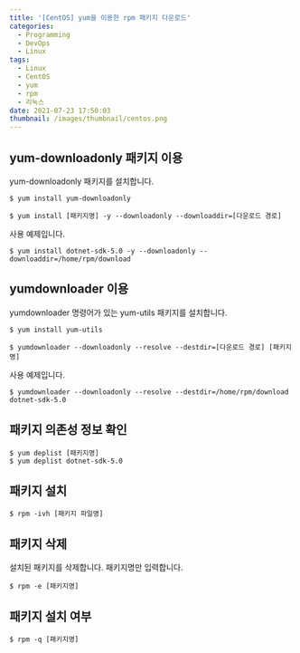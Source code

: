 ```yaml
---
title: '[CentOS] yum을 이용한 rpm 패키지 다운로드'
categories:
  - Programming
  - DevOps
  - Linux
tags:
  - Linux
  - CentOS
  - yum
  - rpm
  - 리눅스
date: 2021-07-23 17:50:03
thumbnail: /images/thumbnail/centos.png
---
```


## yum-downloadonly 패키지 이용

yum-downloadonly 패키지를 설치합니다.

```shell
$ yum install yum-downloadonly
```

```shell
$ yum install [패키지명] -y --downloadonly --downloaddir=[다운로드 경로]
```

사용 예제입니다.

```shell
$ yum install dotnet-sdk-5.0 -y --downloadonly --downloaddir=/home/rpm/download
```

## yumdownloader 이용

yumdownloader 명령어가 있는 yum-utils 패키지를 설치합니다.

```shell
$ yum install yum-utils
```

```shell
$ yumdownloader --downloadonly --resolve --destdir=[다운로드 경로] [패키지명]
```

사용 예제입니다.

```shell
$ yumdownloader --downloadonly --resolve --destdir=/home/rpm/download dotnet-sdk-5.0
```

## 패키지 의존성 정보 확인

```shell
$ yum deplist [패키지명]
$ yum deplist dotnet-sdk-5.0
```

## 패키지 설치

```shell
$ rpm -ivh [패키지 파일명]
```

## 패키지 삭제

설치된 패키지를 삭제합니다. 패키지명만 입력합니다.

```shell
$ rpm -e [패키지명]
```

## 패키지 설치 여부

```shell
$ rpm -q [패키지명]
```
